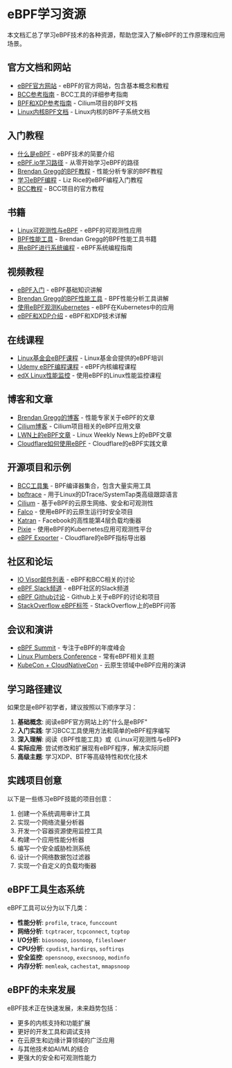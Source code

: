 # eBPF学习资源

本文档汇总了学习eBPF技术的各种资源，帮助您深入了解eBPF的工作原理和应用场景。

## 官方文档和网站

- [eBPF官方网站](https://ebpf.io/) - eBPF的官方网站，包含基本概念和教程
- [BCC参考指南](https://github.com/iovisor/bcc/blob/master/docs/reference_guide.md) - BCC工具的详细参考指南
- [BPF和XDP参考指南](https://docs.cilium.io/en/stable/bpf/) - Cilium项目的BPF文档
- [Linux内核BPF文档](https://www.kernel.org/doc/html/latest/bpf/index.html) - Linux内核的BPF子系统文档

## 入门教程

- [什么是eBPF](https://ebpf.io/what-is-ebpf/) - eBPF技术的简要介绍
- [eBPF.io学习路径](https://ebpf.io/get-started) - 从零开始学习eBPF的路径
- [Brendan Gregg的BPF教程](https://www.brendangregg.com/bpf-performance-tools-book.html) - 性能分析专家的BPF教程
- [学习eBPF编程](https://github.com/lizrice/learning-ebpf) - Liz Rice的eBPF编程入门教程
- [BCC教程](https://github.com/iovisor/bcc/blob/master/docs/tutorial.md) - BCC项目的官方教程

## 书籍

- [Linux可观测性与eBPF](https://www.oreilly.com/library/view/linux-observability-with/9781492050193/) - eBPF的可观测性应用
- [BPF性能工具](http://www.brendangregg.com/bpf-performance-tools-book.html) - Brendan Gregg的BPF性能工具书籍
- [用eBPF进行系统编程](https://www.manning.com/books/systems-programming-with-ebpf) - eBPF系统编程指南

## 视频教程

- [eBPF入门](https://www.youtube.com/watch?v=WnJl7bWLZbo) - eBPF基础知识讲解
- [Brendan Gregg的BPF性能工具](https://www.youtube.com/watch?v=JRFNIKUROPE) - BPF性能分析工具讲解
- [使用eBPF观测Kubernetes](https://www.youtube.com/watch?v=cxuM4zxPdsQ) - eBPF在Kubernetes中的应用
- [eBPF和XDP介绍](https://www.youtube.com/watch?v=YjjdZxoaFfw) - eBPF和XDP技术详解

## 在线课程

- [Linux基金会eBPF课程](https://training.linuxfoundation.org/training/linux-kernel-debugging-ebpf-tracing/) - Linux基金会提供的eBPF培训
- [Udemy eBPF编程课程](https://www.udemy.com/course/linux-kernel-programming-with-ebpf/) - eBPF内核编程课程
- [edX Linux性能监控](https://www.edx.org/course/linux-performance-monitoring-and-analysis) - 使用eBPF的Linux性能监控课程

## 博客和文章

- [Brendan Gregg的博客](http://www.brendangregg.com/ebpf.html) - 性能专家关于eBPF的文章
- [Cilium博客](https://cilium.io/blog/) - Cilium项目相关的eBPF应用文章
- [LWN上的eBPF文章](https://lwn.net/Kernel/Index/#Berkeley_Packet_Filter) - Linux Weekly News上的eBPF文章
- [Cloudflare如何使用eBPF](https://blog.cloudflare.com/tag/ebpf/) - Cloudflare的eBPF实践文章

## 开源项目和示例

- [BCC工具集](https://github.com/iovisor/bcc) - BPF编译器集合，包含大量实用工具
- [bpftrace](https://github.com/iovisor/bpftrace) - 用于Linux的DTrace/SystemTap类高级跟踪语言
- [Cilium](https://github.com/cilium/cilium) - 基于eBPF的云原生网络、安全和可观测性
- [Falco](https://github.com/falcosecurity/falco) - 使用eBPF的云原生运行时安全项目
- [Katran](https://github.com/facebookincubator/katran) - Facebook的高性能第4层负载均衡器
- [Pixie](https://github.com/pixie-io/pixie) - 使用eBPF的Kubernetes应用可观测性平台
- [eBPF Exporter](https://github.com/cloudflare/ebpf_exporter) - Cloudflare的eBPF指标导出器

## 社区和论坛

- [IO Visor邮件列表](https://lists.iovisor.org/g/iovisor-dev) - eBPF和BCC相关的讨论
- [eBPF Slack频道](https://ebpf.io/slack) - eBPF社区的Slack频道
- [eBPF Github讨论](https://github.com/topics/ebpf) - Github上关于eBPF的讨论和项目
- [StackOverflow eBPF标签](https://stackoverflow.com/questions/tagged/ebpf) - StackOverflow上的eBPF问答

## 会议和演讲

- [eBPF Summit](https://ebpf.io/summit/) - 专注于eBPF的年度峰会
- [Linux Plumbers Conference](https://www.linuxplumbersconf.org/) - 常有eBPF相关主题
- [KubeCon + CloudNativeCon](https://www.cncf.io/kubecon-cloudnativecon-events/) - 云原生领域中eBPF应用的演讲

## 学习路径建议

如果您是eBPF初学者，建议按照以下顺序学习：

1. **基础概念**: 阅读eBPF官方网站上的"什么是eBPF"
2. **入门实践**: 学习BCC工具使用方法和简单的eBPF程序编写
3. **深入理解**: 阅读《BPF性能工具》或《Linux可观测性与eBPF》
4. **实际应用**: 尝试修改和扩展现有eBPF程序，解决实际问题
5. **高级主题**: 学习XDP、BTF等高级特性和优化技术

## 实践项目创意

以下是一些练习eBPF技能的项目创意：

1. 创建一个系统调用审计工具
2. 实现一个网络流量分析器
3. 开发一个容器资源使用监控工具
4. 构建一个应用性能分析器
5. 编写一个安全威胁检测系统
6. 设计一个网络数据包过滤器
7. 实现一个自定义的负载均衡器

## eBPF工具生态系统

eBPF工具可以分为以下几类：

- **性能分析**: `profile`, `trace`, `funccount`
- **网络分析**: `tcptracer`, `tcpconnect`, `tcptop`
- **I/O分析**: `biosnoop`, `iosnoop`, `fileslower`
- **CPU分析**: `cpudist`, `hardirqs`, `softirqs`
- **安全监控**: `opensnoop`, `execsnoop`, `modinfo`
- **内存分析**: `memleak`, `cachestat`, `mmapsnoop`

## eBPF的未来发展

eBPF技术正在快速发展，未来趋势包括：

- 更多的内核支持和功能扩展
- 更好的开发工具和调试支持
- 在云原生和边缘计算领域的广泛应用
- 与其他技术如AI/ML的结合
- 更强大的安全和可观测性能力 